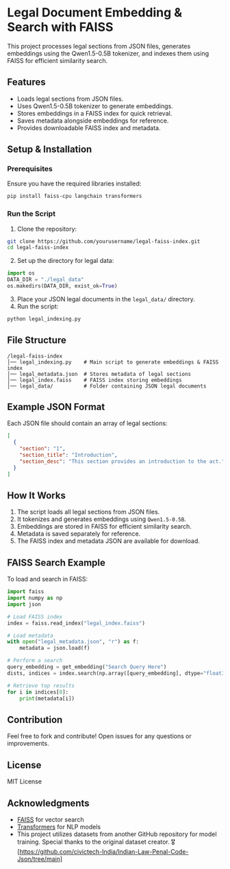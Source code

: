 # Legal Document Embedding & Search with FAISS

This project processes legal sections from JSON files, generates embeddings using the Qwen1.5-0.5B tokenizer, and indexes them using FAISS for efficient similarity search.

## Features
- Loads legal sections from JSON files.
- Uses Qwen1.5-0.5B tokenizer to generate embeddings.
- Stores embeddings in a FAISS index for quick retrieval.
- Saves metadata alongside embeddings for reference.
- Provides downloadable FAISS index and metadata.

## Setup & Installation
### Prerequisites
Ensure you have the required libraries installed:
```bash
pip install faiss-cpu langchain transformers
```

### Run the Script
1. Clone the repository:
```bash
git clone https://github.com/yourusername/legal-faiss-index.git
cd legal-faiss-index
```
2. Set up the directory for legal data:
```python
import os
DATA_DIR = "./legal_data"
os.makedirs(DATA_DIR, exist_ok=True)
```
3. Place your JSON legal documents in the `legal_data/` directory.
4. Run the script:
```python
python legal_indexing.py
```

## File Structure
```
/legal-faiss-index
│── legal_indexing.py    # Main script to generate embeddings & FAISS index
│── legal_metadata.json  # Stores metadata of legal sections
│── legal_index.faiss    # FAISS index storing embeddings
│── legal_data/          # Folder containing JSON legal documents
```

## Example JSON Format
Each JSON file should contain an array of legal sections:
```json
[
  {
    "section": "1",
    "section_title": "Introduction",
    "section_desc": "This section provides an introduction to the act."
  }
]
```

## How It Works
1. The script loads all legal sections from JSON files.
2. It tokenizes and generates embeddings using `Qwen1.5-0.5B`.
3. Embeddings are stored in FAISS for efficient similarity search.
4. Metadata is saved separately for reference.
5. The FAISS index and metadata JSON are available for download.

## FAISS Search Example
To load and search in FAISS:
```python
import faiss
import numpy as np
import json

# Load FAISS index
index = faiss.read_index("legal_index.faiss")

# Load metadata
with open("legal_metadata.json", "r") as f:
    metadata = json.load(f)

# Perform a search
query_embedding = get_embedding("Search Query Here")
dists, indices = index.search(np.array([query_embedding], dtype="float32"), k=5)

# Retrieve top results
for i in indices[0]:
    print(metadata[i])
```

## Contribution
Feel free to fork and contribute! Open issues for any questions or improvements.

## License
MIT License

## Acknowledgments
- [FAISS](https://github.com/facebookresearch/faiss) for vector search
- [Transformers](https://huggingface.co) for NLP models
- This project utilizes datasets from another GitHub repository for model training. Special thanks to the original dataset creator. 🎖 [https://github.com/civictech-India/Indian-Law-Penal-Code-Json/tree/main]
